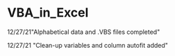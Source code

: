 # VBA_in_Excel

12/27/21"Alphabetical data  and .VBS files completed"

12/27/21 "Clean-up variables and column autofit added"
